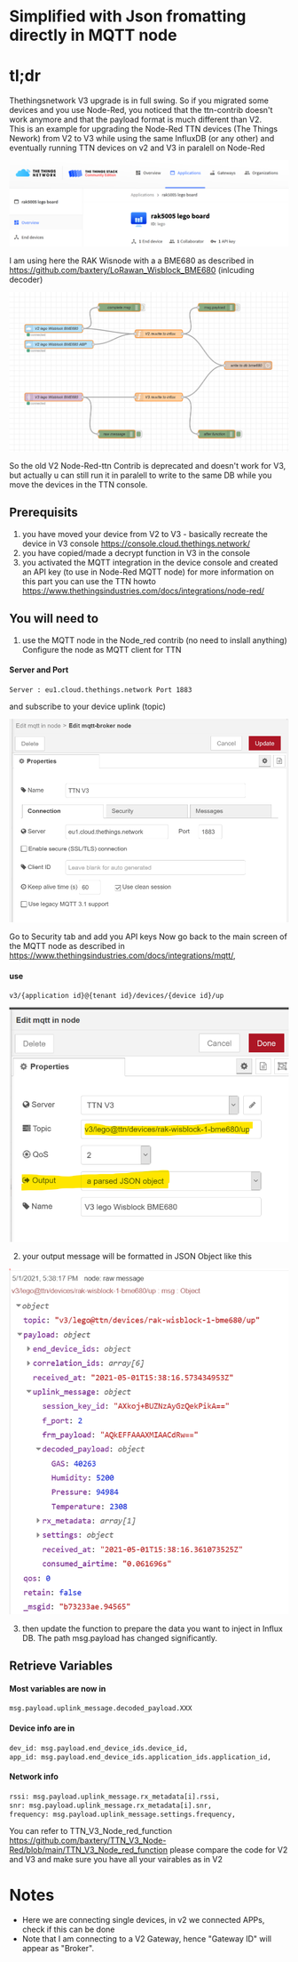 # Simplified with Json fromatting directly in MQTT node

# tl;dr
Thethingsnetwork V3 upgrade is in full swing. So if you migrated some devices and you use Node-Red, you noticed that the ttn-contrib doesn't work anymore and that the payload format is much different than V2.<br>This is an example for upgrading the Node-Red TTN devices (The Things Nework) from V2 to V3 while using the same InfluxDB (or any other) and eventually running TTN devices on v2 and V3 in paralell on Node-Red

![](images/thethingsnetwork_v3_console.png)

I am using here the RAK Wisnode with a a BME680 as described in https://github.com/baxtery/LoRawan_Wisblock_BME680 (inlcuding decoder)

![](images/node_red_diagram_v2_v3.png)

So the old V2 Node-Red-ttn Contrib is deprecated and doesn't work for V3, but actually u can still run it in paralell to write to the same DB while you move the devices in the TTN console.

## Prerequisits
1. you have moved your device from V2 to V3 - basically recreate the device in V3 console https://console.cloud.thethings.network/
2. you have copied/made a decrypt function in V3 in the console
3. you activated the MQTT integration in the device console and created an API key (to use in Node-Red MQTT node)
 for more information on this part you can use the TTN howto https://www.thethingsindustries.com/docs/integrations/node-red/

## You will need to

1. use the MQTT node in the Node_red contrib (no need to inslall anything)
Configure the node as MQTT client for TTN
#### Server and Port
	Server : eu1.cloud.thethings.network Port 1883 
and subscribe to your device uplink (topic)

![](images/create_mqtt_broker_api_keys.png)

Go to Security tab and add you API keys
Now go back to the main screen of the MQTT node
as described in https://www.thethingsindustries.com/docs/integrations/mqtt/, 
#### use
	v3/{application id}@{tenant id}/devices/{device id}/up

![](images/node_red_mqtt_setup_json_output.png)

2. your output message will be formatted in JSON Object like this

![](images/json_object_formatted.png)

3. then update the function to prepare the data you want to inject in Influx DB. The path msg.payload has changed significantly.

## Retrieve Variables
#### Most variables are now in
	msg.payload.uplink_message.decoded_payload.XXX
#### Device info are in
	dev_id: msg.payload.end_device_ids.device_id,
	app_id: msg.payload.end_device_ids.application_ids.application_id,
#### Network info
	rssi: msg.payload.uplink_message.rx_metadata[i].rssi,
	snr: msg.payload.uplink_message.rx_metadata[i].snr,
	frequency: msg.payload.uplink_message.settings.frequency,

You can refer to TTN_V3_Node_red_function https://github.com/baxtery/TTN_V3_Node-Red/blob/main/TTN_V3_Node_red_function
please compare the code for V2 and V3 and make sure you have all your vairables as in V2

# Notes
- Here we are connecting single devices, in v2 we connected APPs, check if this can be done
- Note that I am connecting to a V2 Gateway, hence "Gateway ID" will appear as "Broker". 
